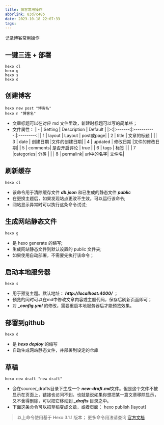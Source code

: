 ```yaml
---
title: 博客常用操作
abbrlink: 83d7c48b
date: 2023-10-18 22:07:33
tags:
---
```

记录博客常用操作
<!-- more -->
## 一键三连 + 部署
    hexo cl
    hexo g
    hexo s
    hexo d
    
## 创建博客
    hexo new post "博客名"
    hexo n "博客名"
- 文章标题可以在对应 md 文件里改，新建时标题可以写的简单些；
- 文件属性：
| - | Setting | Description | Default   |
|:-:|:-------:|:-----------:|:---------:|
| 1 | layout  |   Layout    | post或page|
| 2 | title   |  文章的标题  |             |
| 3 | date    |  创建日期    |文件的创建日期|
| 4 | updated |  修改日期    |文件的修改日期|
| 5 | comments| 是否开启评论 | true |
| 6 | tags    | 标签        |   |
| 7 |categories| 分类       |   |
| 8 | permalink| url中的名字| 文件名|

## 刷新缓存
    hexo cl
- 该命令用于清除缓存文件 ***db.json*** 和已生成的静态文件 ***public*** 
- 在更换主题后，如果发现站点更改不生效，可以运行该命令;
- 网站显示异常时可以执行这条命令试试;

## 生成网站静态文件
    hexo g
- 是 hexo generate 的缩写;
- 生成网站静态文件到默认设置的 public 文件夹;
- 如果使用自动部署，不需要先执行该命令；

## 启动本地服务器
    hexo s
- 用于预览主题。默认地址： ***http://localhost:4000/*** ；
- 预览的同时可以在md中修改文章内容或主题代码，保存后刷新页面即可；
- 对 ***_config.yml*** 的修改，需要重启本地服务器后才能预览效果。

## 部署到github
    hexo d
- 是 ***hexo deploy*** 的缩写
- 自动生成网站静态文件，并部署到设定的仓库

## 草稿
    hexo new draft "new draft"
- 会在source/_drafts目录下生成一个 ***new-draft.md***文件。但是这个文件不被显示在页面上，链接也访问不到。也就是说如果你想把某一篇文章移除显示，又不舍得删除，可以把它移动到 ***_drafts*** 目录之中。
- 下面这条命令可以把草稿变成文章，或者页面：
    hexo publish [layout] <filename>

> 以上命令使用基于 Hexo 3.1.1 版本；
> 更多命令用法请查询 [官方文档](https://hexo.io/zh-cn/docs/commands.html)  